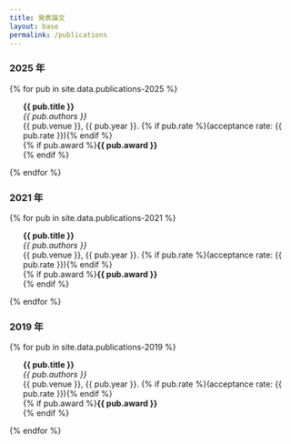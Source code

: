 ```yaml
---
title: 発表論文
layout: base
permalink: /publications
---
```


### 2025 年
{% for pub in site.data.publications-2025 %}
  <ul style="list-style-type: none"><li>
  <b>{{ pub.title }}</b><br />
  <em>{{ pub.authors }}</em><br />
  {{ pub.venue }}, {{ pub.year }}. {% if pub.rate %}(acceptance rate: {{ pub.rate }}){% endif %}<br />
  {% if pub.award %}<font class="award"><b>{{ pub.award }}</b></font><br />{% endif %}
  </li></ul>
{% endfor %}

### 2021 年
{% for pub in site.data.publications-2021 %}
  <ul style="list-style-type: none"><li>
  <b>{{ pub.title }}</b><br />
  <em>{{ pub.authors }}</em><br />
  {{ pub.venue }}, {{ pub.year }}. {% if pub.rate %}(acceptance rate: {{ pub.rate }}){% endif %}<br />
  {% if pub.award %}<font class="award"><b>{{ pub.award }}</b></font><br />{% endif %}
  </li></ul>
{% endfor %}

### 2019 年
{% for pub in site.data.publications-2019 %}
  <ul style="list-style-type: none"><li>
  <b>{{ pub.title }}</b><br />
  <em>{{ pub.authors }}</em><br />
  {{ pub.venue }}, {{ pub.year }}. {% if pub.rate %}(acceptance rate: {{ pub.rate }}){% endif %}<br />
  {% if pub.award %}<font class="award"><b>{{ pub.award }}</b></font><br />{% endif %}
  </li></ul>
{% endfor %}
